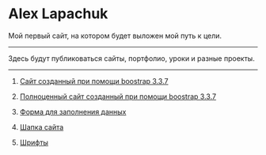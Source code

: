 # Alex Lapachuk

Мой первый сайт, на котором будет выложен мой путь к цели. 

-------------------------  

Здесь будут публиковаться сайты, портфолио, уроки и разные проекты.

-------------------------  

1. [Сайт созданный при помощи boostrap 3.3.7 ](alexkaunsss.github.io/lesson8/ "Сайт созданный при помощи boostrap 3.3.7")

2. [Полноценный сайт созданный при помощи boostrap 3.3.7](alexkaunsss.github.io/lesson12/ "Полноценный сайт созданный при помощи boostrap 3.3.7")

3. [Форма для заполнения данных](alexkaunsss.github.io/lesson13/ "Форма для заполнения данных")

4. [Шапка сайта](https://alexkaunsss.github.io/lesson14/ "Шапка сайта")

5. [Шрифты](https://alexkaunsss.github.io/lesson14.1/ "Шрифты")
